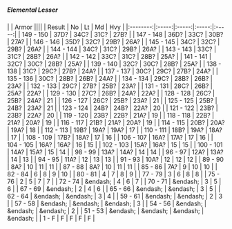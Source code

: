 ##### Elemental Lesser

|      | Armor ||||
| Result | No | Lt | Md | Hvy |
|:--------:|:-----:|:-----:|:-----:|:-----:|
| 149 - 150 | 37D? | 34C? | 31C? | 27B? |
| 147 - 148 | 36D? | 33C? | 30B? | 27A? |
| 146 - 146 | 35D? | 32C? | 29B? | 26A? |
| 145 - 145 | 34C? | 32C? | 29B? | 26A? |
| 144 - 144 | 34C? | 31C? | 29B? | 26A? |
| 143 - 143 | 33C? | 31C? | 28B? | 26A? |
| 142 - 142 | 33C? | 31C? | 28B? | 25A? |
| 141 - 141 | 32C? | 30C? | 28B? | 25A? |
| 139 - 140 | 32C? | 30C? | 28B? | 25A? |
| 138 - 138 | 31C? | 29C? | 27B? | 24A? |
| 137 - 137 | 30C? | 29C? | 27B? | 24A? |
| 135 - 136 | 30C? | 28B? | 26B? | 24A? |
| 134 - 134 | 29C? | 28B? | 26B? | 23A? |
| 132 - 133 | 29C? | 27B? | 25B? | 23A? |
| 131 - 131 | 28C? | 26B? | 25A? | 22A? |
| 129 - 130 | 27C? | 26B? | 24A? | 22A? |
| 128 - 128 | 26C? | 25B? | 24A? | 21 |
| 126 - 127 | 26C? | 25B? | 23A? | 21 |
| 125 - 125 | 25B? | 24B? | 23A? | 21 |
| 123 - 124 | 24B? | 24B? | 22A? | 20 |
| 121 - 122 | 23B? | 23B? | 22A? | 20 |
| 119 - 120 | 23B? | 22B? | 21A? | 19 |
| 118 - 118 | 22B? | 21A? | 20A? | 19 |
| 116 - 117 | 21B? | 21A? | 20A? | 19 |
| 114 - 115 | 20B? | 20A? | 19A? | 18 |
| 112 - 113 | 19B? | 19A? | 19A? | 17 |
| 110 - 111 | 18B? | 19A? | 18A? | 17 |
| 108 - 109 | 17B? | 18A? | 17 | 16 |
| 106 - 107 | 16A? | 17A? | 17 | 16 |
| 104 - 105 | 16A? | 16A? | 16 | 15 |
| 102 - 103 | 15A? | 16A? | 15 | 15 |
| 100 - 101 | 14A? | 15A? | 15 | 14 |
| 98 - 99 | 13A? | 14A? | 14 | 14 |
| 96 - 97 | 12A? | 13A? | 14 | 13 |
| 94 - 95 | 11A? | 12 | 13 | 13 |
| 91 - 93 | 10A? | 12 | 12 | 12 |
| 89 - 90 | 8A? | 10 | 11 | 11 |
| 87 - 88 | 8A? | 10 | 11 | 11 |
| 85 - 86 | 7A? | 9 | 10 | 10 |
| 82 - 84 | 6 | 8 | 9 | 10 |
| 80 - 81 | 4 | 7 | 8 | 9 |
| 77 - 79 | 3 | 6 | 8 | 8 |
| 75 - 76 | 2 | 5 | 7 | 7 |
| 72 - 74 | &endash;  | 4 | 6 | 7 |
| 70 - 71 | &endash;  | 3 | 5 | 6 |
| 67 - 69 | &endash;  | 2 | 4 | 6 |
| 65 - 66 | &endash;  | &endash;  | 3 | 5 |
| 62 - 64 | &endash;  | &endash;  | 3 | 4 |
| 59 - 61 | &endash;  | &endash;  | 2 | 3 |
| 57 - 58 | &endash;  | &endash;  | &endash;  | 3 |
| 54 - 56 | &endash;  | &endash;  | &endash;  | 2 |
| 51 - 53 | &endash;  | &endash;  | &endash;  | &endash;  |
| 1 - F | F | F | F | F |
